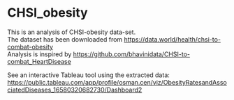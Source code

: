 # CHSI_obesity
This is an analysis of CHSI-obesity data-set.  
The dataset has been downloaded from https://data.world/health/chsi-to-combat-obesity  
Analysis is inspired by https://github.com/bhavinidata/CHSI-to-combat_HeartDisease  

See an interactive Tableau tool using the extracted data: https://public.tableau.com/app/profile/osman.cen/viz/ObesityRatesandAssociatedDiseases_16580320682730/Dashboard2  
